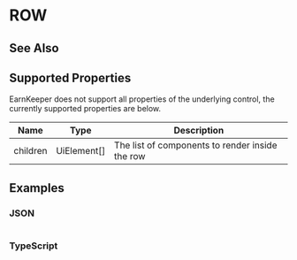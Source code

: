 # ROW

## See Also

## Supported Properties

EarnKeeper does not support all properties of the underlying control, the currently supported properties are below.

| Name     | Type         | Description                                     |
| -------- | ------------ | ----------------------------------------------- |
| children | UiElement\[] | The list of components to render inside the row |

## Examples

### JSON

```json
```

### TypeScript

```javascript
```
